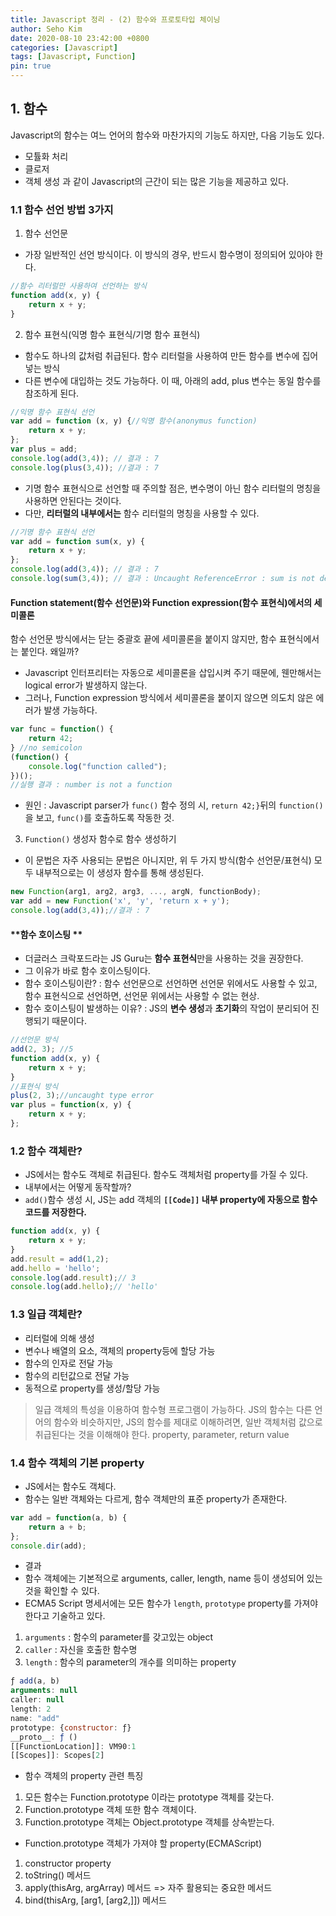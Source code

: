 ```yaml
---
title: Javascript 정리 - (2) 함수와 프로토타입 체이닝
author: Seho Kim
date: 2020-08-10 23:42:00 +0800
categories: [Javascript]
tags: [Javascript, Function]
pin: true
---
```



## **1. 함수**
Javascript의 함수는 여느 언어의 함수와 마찬가지의 기능도 하지만, 다음 기능도 있다.
* 모튤화 처리
* 클로저
* 객체 생성
과 같이 Javascript의 근간이 되는 많은 기능을 제공하고 있다.

### **1.1 함수 선언 방법 3가지**
1. 함수 선언문
* 가장 일반적인 선언 방식이다. 이 방식의 경우, 반드시 함수명이 정의되어 있아야 한다.
```js
//함수 리터럴만 사용하여 선언하는 방식
function add(x, y) {
	return x + y;
}
```
2. 함수 표현식(익명 함수 표현식/기명 함수 표현식)
* 함수도 하나의 값처럼 취급된다. 함수 리터럴을 사용하여 만든 함수를 변수에 집어넣는 방식
* 다른 변수에 대입하는 것도 가능하다. 이 때, 아래의 add, plus 변수는 동일 함수를 참조하게 된다.
```js
//익명 함수 표현식 선언
var add = function (x, y) {//익명 함수(anonymus function)
	return x + y;
};
var plus = add;
console.log(add(3,4)); // 결과 : 7
console.log(plus(3,4)); //결과 : 7
```
* 기명 함수 표현식으로 선언할 때 주의할 점은, 변수명이 아닌 함수 리터럴의 명칭을 사용하면 안된다는 것이다.
* 다만, **리터럴의 내부에서는** 함수 리터럴의 명칭을 사용할 수 있다.
```js
//기명 함수 표현식 선언
var add = function sum(x, y) {
	return x + y;
};
console.log(add(3,4)); // 결과 : 7
console.log(sum(3,4)); // 결과 : Uncaught ReferenceError : sum is not defined 에러
```

#### **Function statement(함수 선언문)와 Function expression(함수 표현식)에서의 세미콜론**
함수 선언문 방식에서는 닫는 중괄호 끝에 세미콜론을 붙이지 않지만, 함수 표현식에서는 붙인다. 왜일까?
* Javascript 인터프리터는 자동으로 세미콜론을 삽입시켜 주기 때문에, 웬만해서는 logical error가 발생하지 않는다.
* 그러나, Function expression 방식에서 세미콜론을 붙이지 않으면 의도치 않은 에러가 발생 가능하다.
```js
var func = function() {
	return 42;
} //no semicolon
(function() {
	console.log("function called");
})();
//실행 결과 : number is not a function
```
* 원인 : Javascript parser가 `func()` 함수 정의 시, `return 42;}`뒤의 `function()`을 보고, `func()`를 호출하도록 작동한 것.
3. `Function()` 생성자 함수로 함수 생성하기
* 이 문법은 자주 사용되는 문법은 아니지만, 위 두 가지 방식(함수 선언문/표현식) 모두 내부적으로는 이 생성자 함수를 통해 생성된다.
```js
new Function(arg1, arg2, arg3, ..., argN, functionBody);
var add = new Function('x', 'y', 'return x + y');
console.log(add(3,4));//결과 : 7
```
#### **함수 호이스팅 **
* 더글러스 크락포드라는 JS Guru는 **함수 표현식**만을 사용하는 것을 권장한다.
* 그 이유가 바로 함수 호이스팅이다.
* 함수 호이스팅이란? : 함수 선언문으로 선언하면 선언문 위에서도 사용할 수 있고, 함수 표현식으로 선언하면, 선언문 위에서는 사용할 수 없는 현상.
* 함수 호이스팅이 발생하는 이유? : JS의 **변수 생성**과 **초기화**의 작업이 분리되어 진행되기 때문이다.
```js
//선언문 방식
add(2, 3); //5
function add(x, y) {
	return x + y;
}
//표현식 방식
plus(2, 3);//uncaught type error
var plus = function(x, y) {
	return x + y;
};
```

### **1.2 함수 객체란?**
* JS에서는 함수도 객체로 취급된다. 함수도 객체처럼 property를 가질 수 있다.
* 내부에서는 어떻게 동작할까?
* `add()`함수 생성 시, JS는 add 객체의 **`[[Code]]` 내부 property에 자동으로 함수 코드를 저장한다.**
```js
function add(x, y) {
	return x + y;
}
add.result = add(1,2);
add.hello = 'hello';
console.log(add.result);// 3
console.log(add.hello);// 'hello'
```

### **1.3 일급 객체란?**
* 리터럴에 의해 생성
* 변수나 배열의 요소, 객체의 property등에 할당 가능
* 함수의 인자로 전달 가능
* 함수의 리턴값으로 전달 가능
* 동적으로 property를 생성/할당 가능
> 일급 객체의 특성을 이용하여 함수형 프로그램이 가능하다.
> JS의 함수는 다른 언어의 함수와 비슷하지만, JS의 함수를 제대로 이해하려면, 일반 객체처럼 값으로 취급된다는 것을 이해해야 한다.
> property, parameter, return value

### **1.4 함수 객체의 기본 property**
* JS에서는 함수도 객체다.
* 함수는 일반 객체와는 다르게, 함수 객체만의 표준 property가 존재한다.
```js
var add = function(a, b) {
	return a + b;
};
console.dir(add);
```
* 결과
* 함수 객체에는 기본적으로 arguments, caller, length, name 등이 생성되어 있는 것을 확인할 수 있다.
* ECMA5 Script 명세서에는 모든 함수가 `length`, `prototype` property를 가져야 한다고 기술하고 있다.
1. `arguments` : 함수의 parameter를 갖고있는 object
2. `caller` : 자신을 호출한 함수명
3. `length` : 함수의 parameter의 개수를 의미하는 property
```js
ƒ add(a, b)
arguments: null
caller: null
length: 2
name: "add"
prototype: {constructor: ƒ}
__proto__: ƒ ()
[[FunctionLocation]]: VM90:1
[[Scopes]]: Scopes[2]
```
* 함수 객체의 property 관련 특징
1. 모든 함수는 Function.prototype 이라는 prototype 객체를 갖는다.
2. Function.prototype 객체 또한 함수 객체이다.
3. Function.prototype 객체는 Object.prototype 객체를 상속받는다.

* Function.prototype 객체가 가져야 할 property(ECMAScript)
1. constructor property
2. toString() 메서드
3. apply(thisArg, argArray) 메서드 => 자주 활용되는 중요한 메서드
4. bind(thisArg, [arg1, [arg2,]]) 메서드
